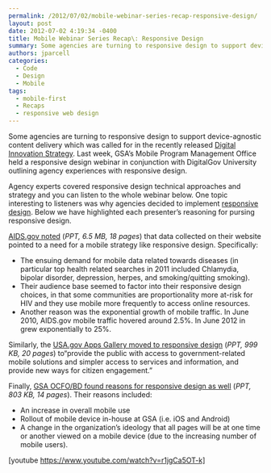 ```yaml
---
permalink: /2012/07/02/mobile-webinar-series-recap-responsive-design/
layout: post
date: 2012-07-02 4:19:34 -0400
title: Mobile Webinar Series Recap\: Responsive Design
summary: Some agencies are turning to responsive design to support device-agnostic content delivery which was&nbsp;called for in the recently released&nbsp;Digital Innovation Strategy.&nbsp;Last week, GSA&amp;#8217;s Mobile Program Management Office held a responsive design webinar in conjunction with DigitalGov University outlining agency experiences with responsive design. Agency experts covered responsive design technical approaches and strategy and you can
authors: jparcell
categories:
  - Code
  - Design
  - Mobile
tags:
  - mobile-first
  - Recaps
  - responsive web design
---
```


Some agencies are turning to responsive design to support device-agnostic content delivery which was called for in the recently released [Digital Innovation Strategy](http://www.whitehouse.gov/sites/default/files/omb/egov/digital-government/digital-government.html). Last week, GSA&#8217;s Mobile Program Management Office held a responsive design webinar in conjunction with DigitalGov University outlining agency experiences with responsive design.

Agency experts covered responsive design technical approaches and strategy and you can listen to the whole webinar below. One topic interesting to listeners was why agencies decided to implement [responsive design](https://www.WHATEVER/2013/06/11/responsive-design/ "Responsive Design Overview, Resources and Tools"). Below we have highlighted each presenter&#8217;s reasoning for pursing responsive design.

[AIDS.gov noted](https://s3.amazonaws.com/sitesusa/wp-content/uploads/sites/212/2012/07/aids.gov-responsive-design.ppt) (_PPT, 6.5 MB, 18 pages_) that data collected on their website pointed to a need for a mobile strategy like responsive design. Specifically:

  * The ensuing demand for mobile data related towards diseases (in particular top health related searches in 2011 included Chlamydia, bipolar disorder, depression, herpes, and smoking/quitting smoking).
  * Their audience base seemed to factor into their responsive design choices, in that some communities are proportionality more at-risk for HIV and they use mobile more frequently to access online resources.
  * Another reason was the exponential growth of mobile traffic. In June 2010, AIDS.gov mobile traffic hovered around 2.5%. In June 2012 in grew exponentially to 25%.

Similarly, the [USA.gov Apps Gallery moved to responsive design](https://s3.amazonaws.com/sitesusa/wp-content/uploads/sites/212/2012/07/USA.gov_responsive-design-pilot.ppt) (_PPT, 999 KB, 20 pages_) to“provide the public with access to government-related mobile solutions and simpler access to services and information, and provide new ways for citizen engagement.”

Finally, [GSA OCFO/BD found reasons for responsive design as well](https://s3.amazonaws.com/sitesusa/wp-content/uploads/sites/212/2012/07/GSA-CFO_responsive-design-case-study.ppt) (_PPT, 803 KB, 14 pages_). Their reasons included:

  * An increase in overall mobile use
  * Rollout of mobile device in-house at GSA (i.e. iOS and Android)
  * A change in the organization&#8217;s ideology that all pages will be at one time or another viewed on a mobile device (due to the increasing number of mobile users).

[youtube https://www.youtube.com/watch?v=r1jgCa5OT-k]